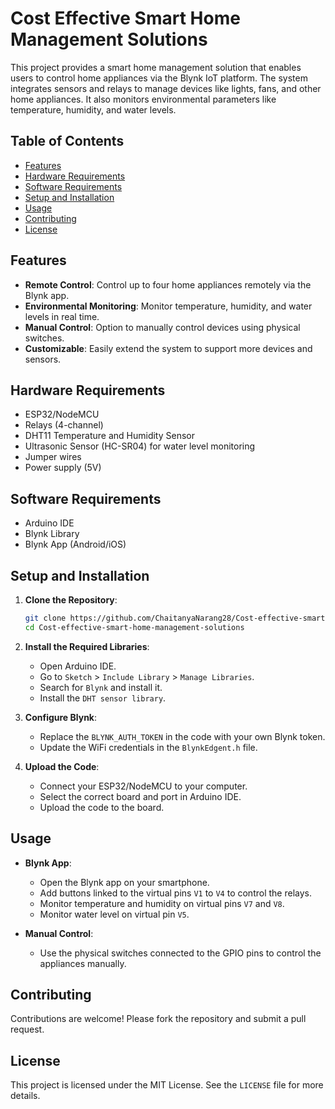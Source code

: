 # Cost Effective Smart Home Management Solutions

This project provides a smart home management solution that enables users to control home appliances via the Blynk IoT platform. The system integrates sensors and relays to manage devices like lights, fans, and other home appliances. It also monitors environmental parameters like temperature, humidity, and water levels.

## Table of Contents

- [Features](#features)
- [Hardware Requirements](#hardware-requirements)
- [Software Requirements](#software-requirements)
- [Setup and Installation](#setup-and-installation)
- [Usage](#usage)
- [Contributing](#contributing)
- [License](#license)

## Features

- **Remote Control**: Control up to four home appliances remotely via the Blynk app.
- **Environmental Monitoring**: Monitor temperature, humidity, and water levels in real time.
- **Manual Control**: Option to manually control devices using physical switches.
- **Customizable**: Easily extend the system to support more devices and sensors.

## Hardware Requirements

- ESP32/NodeMCU
- Relays (4-channel)
- DHT11 Temperature and Humidity Sensor
- Ultrasonic Sensor (HC-SR04) for water level monitoring
- Jumper wires
- Power supply (5V)

## Software Requirements

- Arduino IDE
- Blynk Library
- Blynk App (Android/iOS)

## Setup and Installation

1. **Clone the Repository**:
   ```bash
   git clone https://github.com/ChaitanyaNarang28/Cost-effective-smart-home-management-solutions.git
   cd Cost-effective-smart-home-management-solutions
   ```

2. **Install the Required Libraries**:
   - Open Arduino IDE.
   - Go to `Sketch` > `Include Library` > `Manage Libraries`.
   - Search for `Blynk` and install it.
   - Install the `DHT sensor library`.

3. **Configure Blynk**:
   - Replace the `BLYNK_AUTH_TOKEN` in the code with your own Blynk token.
   - Update the WiFi credentials in the `BlynkEdgent.h` file.

4. **Upload the Code**:
   - Connect your ESP32/NodeMCU to your computer.
   - Select the correct board and port in Arduino IDE.
   - Upload the code to the board.

## Usage

- **Blynk App**:
  - Open the Blynk app on your smartphone.
  - Add buttons linked to the virtual pins `V1` to `V4` to control the relays.
  - Monitor temperature and humidity on virtual pins `V7` and `V8`.
  - Monitor water level on virtual pin `V5`.

- **Manual Control**:
  - Use the physical switches connected to the GPIO pins to control the appliances manually.

## Contributing

Contributions are welcome! Please fork the repository and submit a pull request.

## License

This project is licensed under the MIT License. See the `LICENSE` file for more details.
